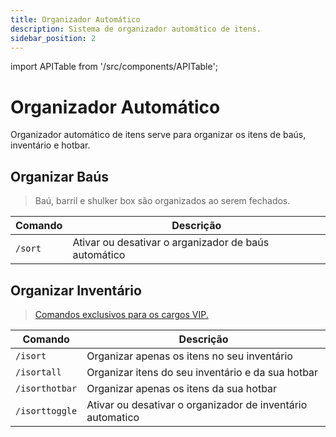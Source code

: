 ```yaml
---
title: Organizador Automático
description: Sistema de organizador automático de itens.
sidebar_position: 2
---
```


import APITable from '/src/components/APITable';

# Organizador Automático

Organizador automático de itens serve para organizar os itens de baús, inventário e hotbar.

## Organizar Baús

> Baú, barril e shulker box são organizados ao serem fechados.

<APITable>

| Comando | Descrição |
| ------- | --------- |
| `/sort` | Ativar ou desativar o arganizador de baús automático | 

</APITable>

## Organizar Inventário

> [Comandos exclusivos para os cargos VIP.](../vip.md)

<APITable>

| Comando | Descrição |
| ------- | --------- |
| `/isort` | Organizar apenas os itens no seu inventário  |
| `/isortall` | Organizar itens do seu inventário e da sua hotbar |
| `/isorthotbar` | Organizar apenas os itens da sua hotbar |
| `/isorttoggle` | Ativar ou desativar o organizador de inventário automatico |

</APITable>